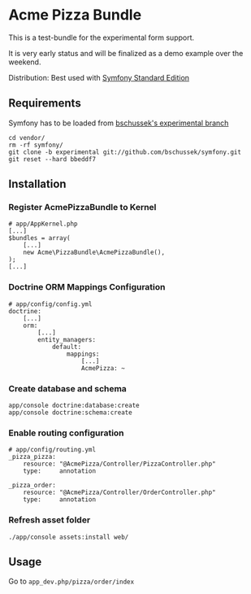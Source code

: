 
Acme Pizza Bundle
=================

This is a test-bundle for the experimental form support.

It is very early status and will be finalized as a demo example over the weekend.

Distribution: Best used with [Symfony Standard Edition](https://github.com/symfony/symfony-standard)

Requirements
------------

Symfony has to be loaded from [bschussek's experimental branch](https://github.com/bschussek/symfony/tree/experimental)

    cd vendor/
    rm -rf symfony/
    git clone -b experimental git://github.com/bschussek/symfony.git
    git reset --hard bbeddf7

Installation
------------

### Register AcmePizzaBundle to Kernel

    # app/AppKernel.php
    [...]
    $bundles = array(
        [...]
        new Acme\PizzaBundle\AcmePizzaBundle(),
    );
    [...]

### Doctrine ORM Mappings Configuration

    # app/config/config.yml
    doctrine:
        [...]
        orm:
            [...]
            entity_managers:
                default:
                    mappings:
                        [...]
                        AcmePizza: ~

### Create database and schema

    app/console doctrine:database:create
    app/console doctrine:schema:create

### Enable routing configuration

    # app/config/routing.yml
    _pizza_pizza:
        resource: "@AcmePizza/Controller/PizzaController.php"
        type:     annotation
    
    _pizza_order:
        resource: "@AcmePizza/Controller/OrderController.php"
        type:     annotation

### Refresh asset folder

    ./app/console assets:install web/

Usage
-----

Go to `app_dev.php/pizza/order/index`
